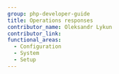 ```yaml
---
group: php-developer-guide
title: Operations responses
contributor_name: Oleksandr Lykun
contributor_link:
functional_areas:
  - Configuration
  - System
  - Setup
---
```



